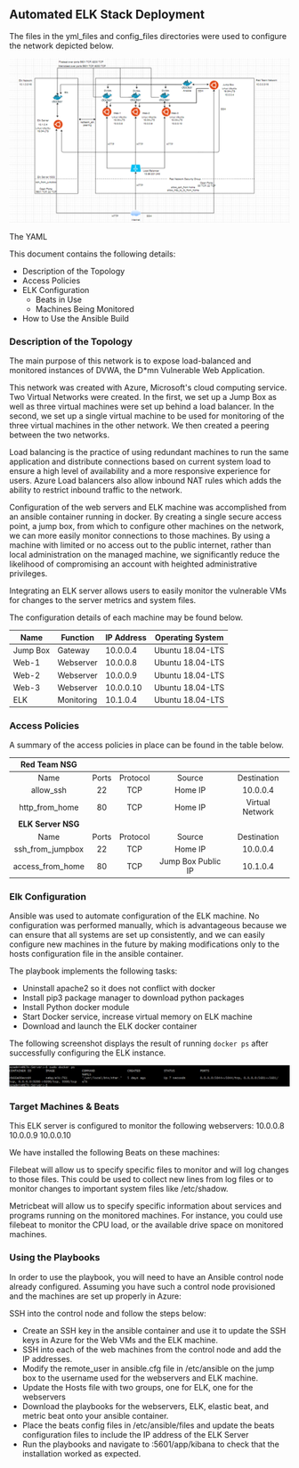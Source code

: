 ## Automated ELK Stack Deployment

The files in the yml_files and config_files directories were used to configure the network depicted below.

<img src="https://github.com/Dshashek/ELK_Monitoring_Network_Diagram/blob/master/Images/network_diagram.png">

The YAML

This document contains the following details:
- Description of the Topology
- Access Policies
- ELK Configuration
  - Beats in Use
  - Machines Being Monitored
- How to Use the Ansible Build


### Description of the Topology

The main purpose of this network is to expose load-balanced and monitored instances of DVWA, the D*mn Vulnerable Web Application.

This network was created with Azure, Microsoft's cloud computing service.  Two Virtual Networks were created.  In the first, we set up a Jump Box as well as three virtual machines were set up behind a load balancer.  In the second, we set up a single virtual machine to be used for monitoring of the three virtual machines in the other network.  We then created a peering between the two networks. 

Load balancing is the practice of using redundant machines to run the same application and distribute connections based on current system load to ensure a high level of availability and a more responsive experience for users.  Azure Load balancers also allow inbound NAT rules which adds the ability to restrict inbound traffic to the network.

Configuration of the web servers and ELK machine was accomplished from an ansible container running in docker.  By creating a single secure access point, a jump box, from which to configure other machines on the network, we can more easily monitor connections to those machines.  By using a machine with limited or no access out to the public internet, rather than local administration on the managed machine, we significantly reduce the likelihood of compromising an account with heighted administrative privileges.

Integrating an ELK server allows users to easily monitor the vulnerable VMs for changes to the server metrics and system files.

The configuration details of each machine may be found below.

| Name     | Function | IP Address | Operating System |
|----------|----------|------------|------------------|
| Jump Box | Gateway  | 10.0.0.4   | Ubuntu 18.04-LTS |
| Web-1    | Webserver| 10.0.0.8   | Ubuntu 18.04-LTS |
| Web-2    | Webserver| 10.0.0.9   | Ubuntu 18.04-LTS |
| Web-3    | Webserver| 10.0.0.10  | Ubuntu 18.04-LTS |
| ELK      | Monitoring| 10.1.0.4   | Ubuntu 18.04-LTS |

### Access Policies

A summary of the access policies in place can be found in the table below.

|**Red Team NSG**| | | | |
|:-------------:|:-----------:|:--------------:|:----:|:--------:|
|Name|Ports|Protocol|Source|Destination|
|allow_ssh| 22 | TCP | Home IP | 10.0.0.4|
|http_from_home | 80 | TCP | Home IP | Virtual Network |
|**ELK Server NSG**| | | | |
|Name|Ports|Protocol|Source|Destination|
|ssh_from_jumpbox         | 22 | TCP | Home IP | 10.0.0.4|
|access_from_home         | 80 | TCP | Jump Box Public IP | 10.1.0.4 |

### Elk Configuration

Ansible was used to automate configuration of the ELK machine. No configuration was performed manually, which is advantageous because we can ensure that all systems are set up consistently, and we can easily configure new machines in the future by making modifications only to the hosts configuration file in the ansible container.

The playbook implements the following tasks:
- Uninstall apache2 so it does not conflict with docker
- Install pip3 package manager to download python packages
- Install Python docker module
- Start Docker service, increase virtual memory on ELK machine
- Download and launch the ELK docker container

The following screenshot displays the result of running `docker ps` after successfully configuring the ELK instance.

<img src="https://github.com/Dshashek/ELK_Monitoring_Network_Diagram/blob/master/Images/docker_ps.png">


### Target Machines & Beats
This ELK server is configured to monitor the following webservers:
10.0.0.8
10.0.0.9
10.0.0.10

We have installed the following Beats on these machines:

Filebeat will allow us to specify specific files to monitor and will log changes to those files.  This could be used to collect new lines from log files or to monitor changes to important system files like /etc/shadow.

Metricbeat will allow us to specify specific information about services and programs running on the monitored machines.  For instance, you could use filebeat to monitor the CPU load, or the available drive space on monitored machines.

### Using the Playbooks
In order to use the playbook, you will need to have an Ansible control node already configured. Assuming you have such a control node provisioned and the machines are set up properly in Azure: 

SSH into the control node and follow the steps below:
- Create an SSH key in the ansible container and use it to update the SSH keys in Azure for the Web VMs and the ELK machine.
- SSH into each of the web machines from the control node and add the IP addresses.
- Modify the remote_user in ansible.cfg file in /etc/ansible on the jump box to the username used for the webservers and ELK machine.
- Update the Hosts file with two groups, one for ELK, one for the webservers
- Download the playbooks for the webservers, ELK, elastic beat, and metric beat onto your ansible container.
- Place the beats config files in /etc/ansible/files and update the beats configuration files to include the IP address of the ELK Server 
- Run the playbooks and navigate to <ELK machine ip>:5601/app/kibana to check that the installation worked as expected.
